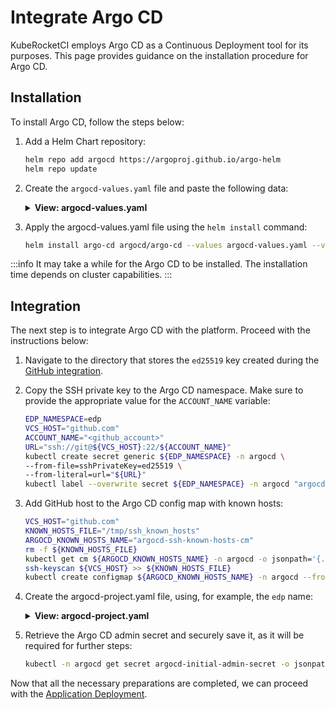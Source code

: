 # Integrate Argo CD

KubeRocketCI employs Argo CD as a Continuous Deployment tool for its purposes. This page provides guidance on the installation procedure for Argo CD.

## Installation

To install Argo CD, follow the steps below:

1. Add a Helm Chart repository:

    ```bash
    helm repo add argocd https://argoproj.github.io/argo-helm
    helm repo update
    ```

2. Create the `argocd-values.yaml` file and paste the following data:

    <details>
    <summary><b>View: argocd-values.yaml</b></summary>

    ```yaml
    redis-ha:
      enabled: false
    redis:
      enabled: true

    server:
      replicas: 1
      env:
        - name: ARGOCD_API_SERVER_REPLICAS
          value: '1'

      ingress:
        enabled: true
        hosts:
          # after domain creation update
          - "argocd-dev.example.com"

      # we use Keycloak so no DEX is required
    dex:
      enabled: false

      # Disabled for multitenancy env with single instance deployment
    applicationSet:
      enabled: false

    configs:
      secret:
        # -- Create the argocd-secret
        createSecret: true
      cm:
        application.instanceLabelKey: argocd.argoproj.io/instance-kuberocketci

      params:
        server.insecure: true
        application.namespaces: >-
          edp
    ```

    </details>

3. Apply the argocd-values.yaml file using the `helm install` command:

    ```bash
    helm install argo-cd argocd/argo-cd --values argocd-values.yaml --version 5.51.4 --create-namespace --atomic -n argocd
    ```

:::info
  It may take a while for the Argo CD to be installed. The installation time depends on cluster capabilities.
:::

## Integration

The next step is to integrate Argo CD with the platform. Proceed with the instructions below:

1. Navigate to the directory that stores the `ed25519` key created during the [GitHub integration](./integrate-github.md).

2. Copy the SSH private key to the Argo CD namespace. Make sure to provide the appropriate value for the `ACCOUNT_NAME` variable:

    ```bash
    EDP_NAMESPACE=edp
    VCS_HOST="github.com"
    ACCOUNT_NAME="<github_account>"
    URL="ssh://git@${VCS_HOST}:22/${ACCOUNT_NAME}"
    kubectl create secret generic ${EDP_NAMESPACE} -n argocd \
    --from-file=sshPrivateKey=ed25519 \
    --from-literal=url="${URL}"
    kubectl label --overwrite secret ${EDP_NAMESPACE} -n argocd "argocd.argoproj.io/secret-type=repo-creds"
    ```

3. Add GitHub host to the Argo CD config map with known hosts:

    ```bash
    VCS_HOST="github.com"
    KNOWN_HOSTS_FILE="/tmp/ssh_known_hosts"
    ARGOCD_KNOWN_HOSTS_NAME="argocd-ssh-known-hosts-cm"
    rm -f ${KNOWN_HOSTS_FILE}
    kubectl get cm ${ARGOCD_KNOWN_HOSTS_NAME} -n argocd -o jsonpath='{.data.ssh_known_hosts}' > ${KNOWN_HOSTS_FILE}
    ssh-keyscan ${VCS_HOST} >> ${KNOWN_HOSTS_FILE}
    kubectl create configmap ${ARGOCD_KNOWN_HOSTS_NAME} -n argocd --from-file ${KNOWN_HOSTS_FILE} -o yaml --dry-run=client | kubectl apply -f -
    ```

4. Create the argocd-project.yaml file, using, for example, the `edp` name:

    <details>
    <summary><b>View: argocd-project.yaml</b></summary>
      ```yaml
        apiVersion: argoproj.io/v1alpha1
        kind: AppProject
        metadata:
          name: krci
          namespace: argocd
          # Finalizer that ensures that project is not deleted until it is not referenced by any application
          finalizers:
            - resources-finalizer.argocd.argoproj.io
        spec:
          description: CD pipelines for my application
          roles:
            - name: developer
              description: Users for kuberocketci tenant
              policies:
                - p, proj:krci:developer, applications, create, krci/*, allow
                - p, proj:krci:developer, applications, delete, krci/*, allow
                - p, proj:krci:developer, applications, get, krci/*, allow
                - p, proj:krci:developer, applications, override, krci/*, allow
                - p, proj:krci:developer, applications, sync, krci/*, allow
                - p, proj:krci:developer, applications, update, krci/*, allow
                - p, proj:krci:developer, repositories, create, krci/*, allow
                - p, proj:krci:developer, repositories, delete, krci/*, allow
                - p, proj:krci:developer, repositories, update, krci/*, allow
                - p, proj:krci:developer, repositories, get, krci/*, allow
          destinations:
            # ensure we can deploy to ns with tenant prefix
            - namespace: 'edp-*'
            # allow to deploy to specific server (local in our case)
              server: https://kubernetes.default.svc
          # Deny all cluster-scoped resources from being created, except for Namespace
          clusterResourceWhitelist:
          - group: ''
            kind: Namespace
          # Allow all namespaced-scoped resources to be created, except for ResourceQuota, LimitRange, NetworkPolicy
          namespaceResourceBlacklist:
          - group: ''
            kind: ResourceQuota
          - group: ''
            kind: LimitRange
          - group: ''
            kind: NetworkPolicy
          # we are ok to create any resources inside namespace
          namespaceResourceWhitelist:
          - group: '*'
            kind: '*'
          # enable access only for specific git server. The example below 'edp' - it is namespace where KubeRocketCI is deployed
          sourceRepos:
            - ssh://git@github.com:22/<github_account>/*
          # enable capability to deploy objects from namespaces
          sourceNamespaces:
            - edp
      ```

      :::info
        Please enter your GitHub account name at `<github_account>`.
      :::
    </details>

5. Retrieve the Argo CD admin secret and securely save it, as it will be required for further steps:

    ```bash
    kubectl -n argocd get secret argocd-initial-admin-secret -o jsonpath="{.data.password}" | base64 -d
    ```

Now that all the necessary preparations are completed, we can proceed with the [Application Deployment](./deploy-application.md).
